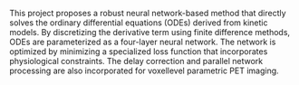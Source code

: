 This project proposes a robust neural network-based method that directly solves the ordinary differential equations (ODEs) derived from kinetic models. By discretizing the derivative
term using finite difference methods, ODEs are parameterized as a four-layer neural network. The network is optimized by minimizing a specialized loss function that incorporates
physiological constraints. The delay correction and parallel network processing are also incorporated for voxellevel parametric PET imaging.
